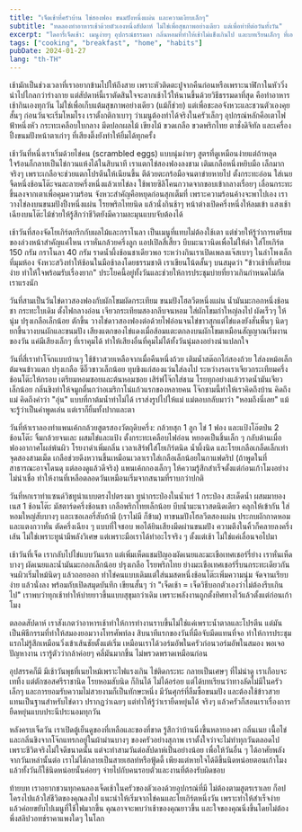 ```yaml
---
title: "เจ็ดเช้าที่ครัวบ้าน ไข่สองฟอง ขนมปังหนึ่งแผ่น และความเงียบเล็กๆ"
subtitle: "ทดลองทำอาหารเช้าด้วยตัวเองหนึ่งสัปดาห์ ไม่ใช่เพื่อสุขภาพอย่างเดียว แต่เพื่อท่าทีต่อวันทั้งวัน"
excerpt: "ไดอารี่เจ็ดเช้า: เมนูง่ายๆ อุปกรณ์ธรรมดา กลิ่นหอมที่ทำให้เช้าไม่แข็งเกินไป และบทเรียนเล็กๆ ที่เอากลับไปใช้กับงานได้อย่างไม่น่าเชื่อ"
tags: ["cooking", "breakfast", "home", "habits"]
pubDate: 2024-01-27
lang: "th-TH"
---
```


เช้ามักเป็นช่วงเวลาที่เราอยากข้ามไปให้ถึงสาย เพราะหัวติดตะปูจากคืนก่อนหรือเพราะนาฬิกาในหัววิ่งนำไปไกลกว่าร่างกาย แต่สัปดาห์นี้เราตัดสินใจจะลากเช้าไว้ให้นานขึ้นด้วยวิธีธรรมดาที่สุด คือทำอาหารเช้ากินเองทุกวัน ไม่ใช่เพื่อเก็บแต้มสุขภาพอย่างเดียว (แม้ก็ช่วย) แต่เพื่อชะลอจังหวะและชวนตัวเองคุยสั้นๆ ก่อนวันจะเริ่มโหมโรง เราตั้งกติกาเบาๆ ว่าเมนูต้องทำได้จริงในครัวเล็กๆ อุปกรณ์หลักคือเตาไฟฟ้าหนึ่งหัว กระทะเคลือบใบกลาง มีดปอกผลไม้ เขียงไม้ ขวดเกลือ ขวดพริกไทย ตาชั่งดิจิทัล และเครื่องปิ้งขนมปังหน้าตาเก่าๆ ที่เสียงติ๊งยังทำให้ยิ้มได้ทุกครั้ง

เช้าวันที่หนึ่งเราเริ่มด้วยไข่คน (scrambled eggs) แบบนุ่มง่ายๆ สูตรที่ดูเหมือนง่ายแต่ถ้าหลุดใจร้อนก็กลายเป็นไข่กวนแห้งได้ในสิบนาที เราแตกไข่สองฟองลงชาม เติมเกลือหนึ่งหยิบมือ เล็กมากจริงๆ เพราะเกลือจะช่วยแตกโปรตีนให้เนียนขึ้น ตีด้วยตะกร้อมือจนตาข่ายหายไป ตั้งกระทะอ่อน ใส่เนยจืดหนึ่งช้อนโต๊ะจนละลายครึ่งหนึ่งแล้วเทไข่ลง ใช้พายซิลิโคนกวาดจากขอบเข้ากลางเรื่อยๆ เลื่อนกระทะขึ้นลงจากเตาเพื่อคุมความร้อน จังหวะสำคัญคือหยุดก่อนสุกเต็มที่ เพราะความร้อนค้างจะพาไปเอง เราวางไข่ลงบนขนมปังปิ้งหนึ่งแผ่น โรยพริกไทยนิด แล้วนั่งกินช้าๆ หน้าต่างเปิดครึ่งหนึ่งให้ลมเข้า แสงเช้าเฉียงบนโต๊ะไม้ช่วยให้รู้สึกว่าชีวิตยังมีความละมุนแบบจับต้องได้

เช้าวันที่สองจัดโยเกิร์ตกรีกกับผลไม้และกราโนลา เป็นเมนูที่แทบไม่ต้องใช้เตา แต่ช่วยให้รู้ว่าการเตรียมของล่วงหน้าสำคัญแค่ไหน เราหั่นกล้วยครึ่งลูก แอปเปิลสี่เสี้ยว บีบมะนาวนิดเพื่อไม่ให้ดำ ใส่โยเกิร์ต 150 กรัม กราโนลา 40 กรัม ราดน้ำผึ้งช้อนชาเดียวพอ ระหว่างกินเราเปิดเพลงแจ๊สเบาๆ ในลำโพงเล็กที่มุมห้อง จังหวะสวิงทำให้ช้อนในมือช้าลงโดยธรรมชาติ เราเขียนโน้ตสั้นๆ บนสมุดว่า "ข้าวเช้าที่เตรียมง่าย ทำให้ใจพร้อมรับเรื่องยาก" ประโยคนี้อยู่ทั้งวันและช่วยให้การประชุมบ่ายที่ยาวเกินกำหนดไม่กัดเราแรงนัก

วันที่สามเป็นวันไข่ดาวสองฟองกับผักโขมผัดกระเทียม ขนมปังโฮลวีตหนึ่งแผ่น น้ำมันมะกอกหนึ่งช้อนชา กระทะใบเดิม ตั้งไฟกลางอ่อน เจียวกระเทียมสองกลีบจนหอม ใส่ผักโขมกำใหญ่ลงไป ผัดเร็วๆ ให้นุ่ม ปรุงเกลือเล็กน้อย ตักขึ้น วางไข่ดาวสองฟองต่อด้วยไฟอ่อนจนไข่ขาวสุกแต่ไข่แดงยังสั่นพื้นๆ นิดๆ ยกขึ้นวางบนผักและขนมปัง เสียงแตกของไข่แดงเมื่อส้อมแตะตกลงบนผักโขมเหมือนสัญญาณเริ่มงานของวัน แค่มีเสียงเล็กๆ ที่เราคุมได้ ทำให้เสียงอื่นที่คุมไม่ได้ทั้งวันนุ่มลงอย่างน่าแปลกใจ

วันที่สี่เราทำโจ๊กแบบบ้านๆ ใช้ข้าวสวยเหลือจากเมื่อคืนหนึ่งถ้วย เติมน้ำสต๊อกไก่สองถ้วย ใส่ลงหม้อเล็ก ต้มจนข้าวแตก ปรุงเกลือ ซีอิ๊วขาวเล็กน้อย ทุบขิงแก่สองแว่นใส่ลงไป ระหว่างรอเราเจียวกระเทียมครึ่งช้อนโต๊ะให้กรอบ เตรียมหอมซอยและต้นหอมซอย เสิร์ฟโจ๊กใส่ชาม โรยทุกอย่างแล้วราดน้ำมันเจียวเล็กน้อย กลิ่นขิงทำให้จมูกตื่นกว่าอเมริกาโน่แก้วแรกของหลายคน โจ๊กชามนี้ทำให้เราคิดถึงบ้าน คิดถึงแม่ คิดถึงคำว่า "อุ่น" แบบที่กาต้มน้ำทำไม่ได้ เราส่งรูปไปให้แม่ แม่ตอบกลับมาว่า "หอมถึงนี่เลย" แม้จะรู้ว่าเป็นคำพูดเล่น แต่เราก็ยิ้มทั้งปากและตา

วันที่ห้าเราลองทำแพนเค้กกล้วยสูตรสองวัตถุดิบครึ่ง: กล้วยสุก 1 ลูก ไข่ 1 ฟอง และแป้งโอ๊ตป่น 2 ช้อนโต๊ะ จิ้มกล้วยจนเละ ผสมไข่และแป้ง ตั้งกระทะเคลือบไฟอ่อน หยอดเป็นชิ้นเล็ก ๆ กลับด้านเมื่อฟองอากาศโผล่พ้นผิว โรยงาดำเพิ่มกลิ่น เวลาเสิร์ฟใส่โยเกิร์ตนิด น้ำผึ้งนิด และโรยเกลือเกล็ดเล็กเท่าจุดสองสามเม็ด เกลือช่วยดึงหวานขึ้นเหมือนเวลาเราใส่เกลือเล็กน้อยในกาแฟดริป (ถ้าพูดในที่สาธารณะอาจโดนดุ แต่ลองดูแล้วดีจริง) แพนเค้กกองเล็กๆ ให้ความรู้สึกสำเร็จตั้งแต่ก่อนเก้าโมงอย่างไม่น่าเชื่อ ทำให้งานที่เหลือตลอดวันเหมือนเริ่มจากสนามที่ราบกว่าปกติ

วันที่หกเราทำแซนด์วิชทูน่าแบบตรงไปตรงมา ทูน่ากระป๋องในน้ำแร่ 1 กระป๋อง สะเด็ดน้ำ ผสมมายองเนส 1 ช้อนโต๊ะ มัสตาร์ดครึ่งช้อนชา เกลือพริกไทยเล็กน้อย บีบน้ำมะนาวสดนิดเดียว คลุกให้เข้ากัน ใส่หอมใหญ่สับบางๆ และเซอเลอรี่สับถ้ามี (เราไม่มี ก็ข้าม) ทาขนมปังโฮลวีตสองแผ่น ประกบผักกาดหอมและแตงกวาหั่น ตัดครึ่งเฉียง ๆ แบบที่ใจชอบ พอได้ยินเสียงมีดผ่านขนมปัง ความตึงในคิ้วก็คลายลงครึ่งเส้น ไม่ใช่เพราะทูน่ามีพลังวิเศษ แต่เพราะมือเราได้ทำอะไรจริง ๆ ตั้งแต่เช้า ไม่ใช่แค่เลื่อนจอไปมา

เช้าวันที่เจ็ด เรากลับไปไข่แบบวันแรก แต่เพิ่มเห็ดแชมปิญองผัดเนยและมะเขือเทศเชอร์รี่ย่าง เราหั่นเห็ดบางๆ ผัดเนยและน้ำมันมะกอกเล็กน้อย ปรุงเกลือ โรยพริกไทย ย่างมะเขือเทศเชอร์รี่บนกระทะเดียวกันจนผิวเริ่มไหม้นิดๆ แล้วถอยออก ทำไข่คนแบบเดิมแต่ใส่นมสดหนึ่งช้อนโต๊ะเพิ่มความนุ่ม จัดจานเรียบง่าย แล้วนั่งลง พร้อมกับเปิดสมุดบันทึก เขียนสั้นๆ ว่า "เจ็ดเช้า = เจ็ดวิธีบอกตัวเองว่าไม่ต้องรีบเกินไป" เราพบว่าทุกเช้าทำให้บ่ายยาวขึ้นแบบสุขุมกว่าเดิม เพราะพลังงานถูกตั้งทิศทางไว้แล้วตั้งแต่ก่อนเก้าโมง

ตลอดสัปดาห์ เราสังเกตว่าอาหารเช้าทำให้การทำงานราบขึ้นไม่ใช่แค่เพราะน้ำตาลและโปรตีน แต่มันเป็นพิธีกรรมที่ทำให้สมองยอมวางโทรศัพท์ลง สิบนาทีแรกของวันที่มือจับมีดแทนที่จอ ทำให้การประชุมแรกไม่รู้สึกเหมือนวิ่งเข้าเส้นชัยตั้งแต่เริ่ม เหมือนเราได้วอร์มอัพในครัวก่อนวอร์มอัพในสมอง พอเจอปัญหางาน เรารู้ตัวว่ากล้าค่อยๆ คลี่มันมากขึ้น ไม่พรวดพราดเหมือนก่อน

อุปสรรคก็มี มีเช้าวันพุธที่เนยไหม้เพราะไฟแรงเกิน ไข่ติดกระทะ กลายเป็นเศษๆ ที่ไม่น่าดู เราเกือบจะเททิ้ง แต่ตักซอสศรีราชานิด โรยหอมสับนิด ก็กินได้ ไม่ได้อร่อย แต่ได้บทเรียนว่าทางลัดไม่มีในครัวเล็กๆ และการยอมรับความไม่สวยงามก็เป็นทักษะหนึ่ง มีวันศุกร์ที่ลืมซื้อขนมปัง และต้องใช้ข้าวสวยแทนเป็นฐานสำหรับไข่ดาว ปรากฏว่าเฉยๆ แต่ทำให้รู้ว่าเรายืดหยุ่นได้ จริงๆ แล้วครัวก็สอนเราเรื่องการยืดหยุ่นแบบประนีประนอมทุกวัน

หลังครบเจ็ดวัน เราเปิดตู้เย็นดูของที่เหลือและของที่ขาด รู้สึกว่าบ้านนิ่งขึ้นหลายองศา กลิ่นเนย เนื้อไข่ และกลิ่นขิงจากโจ๊กแทรกอยู่ในผ้าม่านบางๆ ของครัวอย่างสุภาพ เราตั้งใจว่าจะไม่ทำทุกวันตลอดไป เพราะชีวิตจริงไม่ใจดีขนาดนั้น แต่จะทำสามวันต่อสัปดาห์เป็นอย่างน้อย เพื่อให้วันอื่น ๆ ได้อาศัยพลังจากวันเหล่านั้นต่อ เราไม่ได้กลายเป็นสายเฮลท์หรือฟู้ดดี้ เพียงแต่หายใจได้ดีขึ้นนิดหน่อยตอนเก้าโมง แล้วทั้งวันก็ใช้นิดหน่อยนั้นค่อยๆ จ่ายไปกับคนรอบตัวและงานที่ต้องรับผิดชอบ

ท้ายบท เราอยากชวนทุกคนลองเจ็ดเช้าในครัวของตัวเองด้วยอุปกรณ์ที่มี ไม่ต้องตามสูตรเราเลย ก็อปโครงไปแล้วใส่ชีวิตของคุณลงไป แนะนำให้เริ่มจากไข่คนและโยเกิร์ตหนึ่งวัน เพราะทำให้สำเร็จง่าย แล้วค่อยขยับไปเมนูที่ใช้ไฟมากขึ้น คุณอาจจะพบว่าเช้าของคุณยาวขึ้น และใจของคุณนิ่งขึ้นโดยไม่ต้องพึ่งสลิปวอทช์ราคาแพงใดๆ ในโลก


